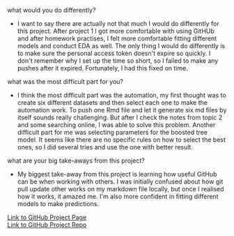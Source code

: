 
what would you do differently?
- I want to say there are actually not that much I would do differently for this project. After project 1 I got more comfortable with using GitHUb and after homework practises, I felt more comfortable fitting different models and conduct EDA as well. The only thing I would do differently is to make sure the personal access token doesn't expire so quickly. I don't remember why I set up the time so short, so I failed to make any pushes after it expired. Fortunately, I had this fixed on time. 

what was the most difficult part for you?
- I think the most difficult part was the automation, my first thought was to create six different datasets and then select each one to make the automation work. To push one Rmd file and let it generate six md files by itself sounds really challenging. But after I check the notes from topic 2 and some searching online, I was able to solve this problem. Another difficult part for me was selecting parameters for the boosted tree model. It seems like there are no specific rules on how to select the best ones, so I did several tries and use the one with better result. 

what are your big take-aways from this project?
- My biggest take-away from this project is learning how useful GitHub can be when working with others. I was initially confused about how git pull update other works on my markdown file locally, but once I realised how it works, it amazed me. I'm also more confident in fitting different models to make predictions. 


[Link to GitHub Project Page](https://xinceciliaw.github.io/project2-558/) \
[Link to GitHub Project Repo](https://github.com/maxwell-marion/project2-558)

